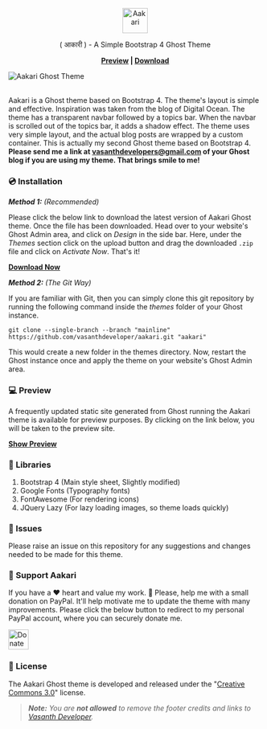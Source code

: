 <p align="center" style="text-align: center !important;">
	<img src="https://github.com/vasanthdeveloper/aakari/blob/76a11a3f2fcf345b93461e7be6435dfe2d133355/logotype.png?raw=true" height="50px" alt="Aakari">
	<p align="center">( आकारी ) - A Simple Bootstrap 4 Ghost Theme</p>
	<p align="center"><strong><a target="_blank" rel="noopener" href="https://vasanthdeveloper.github.io/aakari">Preview</a> | <a target="_blank" rel="noopener" href="https://github.com/vasanthdeveloper/aakari/releases/download/v1.2.0/aakari.zip">Download</a></strong></p>
	<img src="https://raw.githubusercontent.com/vasanthdeveloper/aakari/preview-images/preview_main.png" alt="Aakari Ghost Theme"><br><br>
</p>

Aakari is a Ghost theme based on Bootstrap 4. The theme's layout is simple and effective. Inspiration was taken from the blog of Digital Ocean. The theme has a transparent navbar followed by a topics bar. When the navbar is scrolled out of the topics bar, it adds a shadow effect. The theme uses very simple layout, and the actual blog posts are wrapped by a custom container. This is actually my second Ghost theme based on Bootstrap 4. **Please send me a link at vasanthdevelopers@gmail.com of your Ghost blog if you are using my theme. That brings smile to me!**

### 💿 Installation
_**Method 1:** (Recommended)_

Please click the below link to download the latest version of Aakari Ghost theme. Once the file has been downloaded. Head over to your website's Ghost Admin area, and click on _Design_ in the side bar. Here, under the _Themes_ section click on the upload button and drag the downloaded ```.zip``` file and click on _Activate Now_. That's it!

**[Download Now](https://github.com/vasanthdeveloper/aakari/releases/download/v1.2.0/aakari.zip)**

_**Method 2:** (The Git Way)_

If you are familiar with Git, then you can simply clone this git repository by running the following command inside the _themes_ folder of your Ghost instance.
```
git clone --single-branch --branch "mainline" https://github.com/vasanthdeveloper/aakari.git "aakari"
```

This would create a new folder in the themes directory. Now, restart the Ghost instance once and apply the theme on your website's Ghost Admin area.

### 💻 Preview
A frequently updated static site generated from Ghost running the Aakari theme is available for preview purposes. By clicking on the link below, you will be taken to the preview site.

**[Show Preview](https://vasanthdeveloper.github.io/aakari)**

### 🔨 Libraries
1. Bootstrap 4 (Main style sheet, Slightly modified)
2. Google Fonts (Typography fonts)
3. FontAwesome (For rendering icons)
4. JQuery Lazy (For lazy loading images, so theme loads quickly)

### 🐛 Issues
Please raise an issue on this repository for any suggestions and changes needed to be made for this theme.

### 🎉 Support Aakari
If you have a ❤ heart and value my work. 🙏 Please, help me with a small donation on PayPal. It'll help motivate me to update the theme with many improvements. Please click the below button to redirect to my personal PayPal account, where you can securely donate me.

<a href="https://paypal.me/vasanthdeveloper" target="_blank" rel="noopener"><img height="40px" src="https://raw.githubusercontent.com/vasanthdeveloper/aakari/preview-images/paypal_donate_button.png" alt="Donate On PayPal"></a>

### 📝 License
The Aakari Ghost theme is developed and released under the "<a target="_blank" href="https://creativecommons.org/licenses/by/3.0">Creative Commons 3.0</a>" license.

> _**Note:** You are **not allowed** to remove the footer credits and links to [Vasanth Developer](https://vasanthdeveloper.com)._

